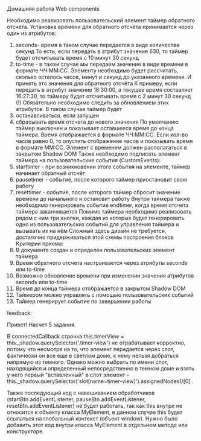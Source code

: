 Домашняя работа Web components  

Необходимо реализовать пользовательский элемент таймер обратного отсчета.
Установка времени для обратного отсчёта принимается через один из атрибутов:
1) seconds- время в таком случае передается в виде количества секунд
То есть, если передать в атрибут значение 630, то таймер будет отсчитывать
время с 10 минут 30 секунд
2) to-time - в таком случае мы передаем значение в виде времени в формате
ЧЧ:ММ:СС. Элементу необходимо будет рассчитать, сколько осталось часов,
минут и секунд до указанного времени. И принять это значения для обратного
отсчёта
К примеру, если передать в атрибут значение 16:30:00, а текущее время
составляет 16:27:30, то таймеру будет отсчитывать время с 2 минут 30 секунд
(!) Обязательно необходимо следить за обновлением этих атрибутов. В таком случае
таймер будет
1) останавливаться, если запущен
2) сбрасывать время отсчета до нового значения
По умолчанию таймер выключен и показывает оставшееся время до конца таймера.
Время отображается в формате ЧЧ:ММ:СС. Если кол-во часов равно 0, то опустить
отображение часов и показывать время в формате ММ:СС. Элемент с временем
должен располагаться в закрытом Shadow DOM
Также необходимо подписать элемент таймера на пользовательские события
(CustomEvents):
1) starttimer - при возникновении этого события на элементе, таймер начинает
обратный отсчёт
2) pausetimer - событие, после которого таймер приостановит свою работу
3) resettimer - событие, после которого таймер сбросит значение времени до
начального и остановит работу
Внутри таймера также необходимо генерировать событие endtimer, когда время
отсчета таймера заканчивается
Помимо таймера необходимо реализовать рядом с ним три кнопки, каждая из которых
будет генерировать одно из пользовательских событий для управления таймера и
вызывать их на нём
Сложный здесь дизайн не требуется, достаточно придерживаться этой схемы
построения блоков
Критерии приема:
1) В документе создан и определен пользовательских элемент таймера
2) Время обратного отсчета настраивается через атрибуты seconds или to-time
3) Возможно обновление времени при изменении значения атрибутов seconds
или to-time
4) Время до конца таймера отображается в закрытом Shadow DOM
5) Таймером можно управлять с помощью пользовательских событий
6) Таймер генерирует событие по завершении работы

feedback:

Привет! Насчет 5 задания.

В connectedCallback строчка 
this.timerView = this._shadow.querySelector('.timer-view')
 не отрабатывает корректно, потому что несмотря на то, что элемент передается через слот, фактически он все еще в светлом доме, к нему нельзя добраться напрямую из темного. Однако можно выбрать по имени слот, находящийся и определенный непосредственно в темном доме и взять у него первый "вставленный" в слот элемент – 
this._shadow.querySelector('slot[name=timer-view]').assignedNodes()[0]
.

Также последующий код с навешиванием обработчиков (startBtn.addEventListener, pauseBtn.addEventListener, resetBtn.addEventListener) не будет работать, так как this внутри не относится к объекту класса MyElement, в данном случае this будет ссылаться на глобальный контекст (объект window). Нужно было добавить этот код внутри класса MyElement в отдельном методе или конструкторе.
